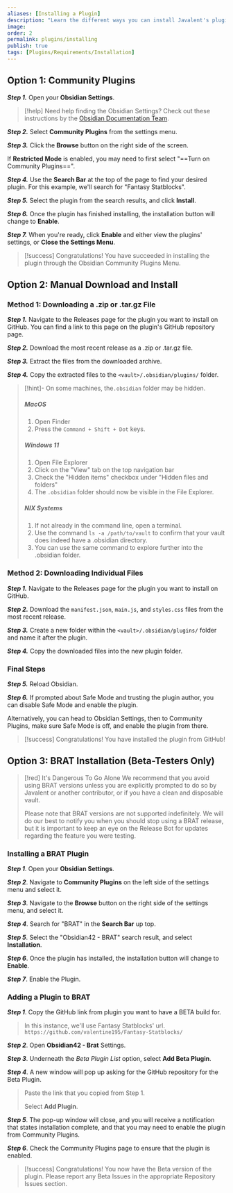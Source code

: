 ```yaml
---
aliases: [Installing a Plugin]
description: "Learn the different ways you can install Javalent's plugins for Obsidian."
image: 
order: 2
permalink: plugins/installing
publish: true
tags: [Plugins/Requirements/Installation]
---
```


## Option 1: Community Plugins

***Step 1.*** Open your **Obsidian Settings**.

> [!help] Need help finding the Obsidian Settings? Check out these instructions by the [Obsidian Documentation Team](https://help.obsidian.md/How+to/Change+settings).

***Step 2.*** Select **Community Plugins** from the settings menu.

***Step 3.*** Click the **Browse** button on the right side of the screen.

If **Restricted Mode** is enabled, you may need to first select "==Turn on Community Plugins==".

***Step 4.*** Use the **Search Bar** at the top of the page to find your desired plugin. For this example, we'll search for "Fantasy Statblocks".

***Step 5.*** Select the plugin from the search results, and click **Install**.

***Step 6.*** Once the plugin has finished installing, the installation button will change to **Enable**.

***Step 7.*** When you're ready, click **Enable** and either view the plugins' settings, or **Close the Settings Menu**.

> [!success] Congratulations! You have succeeded in installing the plugin through the Obsidian Community Plugins Menu.

## Option 2: Manual Download and Install

### Method 1: Downloading a .zip or .tar.gz File

***Step 1.*** Navigate to the Releases page for the plugin you want to install on GitHub. You can find a link to this page on the plugin's GitHub repository page.

***Step 2.*** Download the most recent release as a .zip or .tar.gz file.

***Step 3.*** Extract the files from the downloaded archive.

***Step 4.*** Copy the extracted files to the `<vault>/.obsidian/plugins/` folder.


> [!hint]- On some machines, the`.obsidian` folder may be hidden.
>
> ##### MacOS
>
> 1. Open Finder
> 2. Press the `Command + Shift + Dot` keys.
>
> ##### Windows 11
>
> 1. Open File Explorer
> 2. Click on the "View" tab on the top navigation bar
> 3. Check the "Hidden items" checkbox under "Hidden files and folders"
> 4. The `.obsidian` folder should now be visible in the File Explorer.
>
> ##### NIX Systems
>
> 1. If not already in the command line, open a terminal.
> 2. Use the command `ls -a /path/to/vault` to confirm that your vault does indeed have a .obsidian directory. 
> 3. You can use the same command to explore further into the .obsidian folder.

### Method 2: Downloading Individual Files

***Step 1.*** Navigate to the Releases page for the plugin you want to install on GitHub.

***Step 2.*** Download the `manifest.json`, `main.js`, and `styles.css` files from the most recent release.

***Step 3.*** Create a new folder within the `<vault>/.obsidian/plugins/` folder and name it after the plugin.

***Step 4.*** Copy the downloaded files into the new plugin folder.

### Final Steps

***Step 5.*** Reload Obsidian.

***Step 6.*** If prompted about Safe Mode and trusting the plugin author, you can disable Safe Mode and enable the plugin.

Alternatively, you can head to Obsidian Settings, then to Community Plugins, make sure Safe Mode is off, and enable the plugin from there.

> [!success] Congratulations! You have installed the plugin from GitHub!

## Option 3: BRAT Installation (Beta-Testers Only)

> [!red] It's Dangerous To Go Alone
> We recommend that you avoid using BRAT versions unless you are explicitly prompted to do so by Javalent or another contributor, or if you have a clean and disposable vault. 
> 
> Please note that BRAT versions are not supported indefinitely. We will do our best to notify you when you should stop using a BRAT release, but it is important to keep an eye on the Release Bot for updates regarding the feature you were testing.

### Installing a BRAT Plugin

***Step 1***. Open your **Obsidian Settings**.

***Step 2***. Navigate to **Community Plugins** on the left side of the settings menu and select it.

***Step 3***. Navigate to the **Browse** button on the right side of the settings menu, and select it.

***Step 4***. Search for "BRAT" in the **Search Bar** up top.

***Step 5***. Select the "Obsidian42 - BRAT" search result, and select **Installation**.

***Step 6***. Once the plugin has installed, the installation button will change to **Enable**.

***Step 7***. Enable the Plugin.

### Adding a Plugin to BRAT

***Step 1***. Copy the GitHub link from plugin you want to have a BETA build for. 

> In this instance, we'll use Fantasy Statblocks' url.  `https://github.com/valentine195/Fantasy-Statblocks/`

***Step 2***. Open **Obsidian42 - Brat** Settings.

***Step 3***. Underneath the *Beta Plugin List* option, select **Add Beta Plugin**.

***Step 4***. A new window will pop up asking for the GitHub repository for the Beta Plugin.

> Paste the link that you copied from Step 1.
>
> Select **Add Plugin**.

***Step 5***. The pop-up window will close, and you will receive a notification that states installation complete, and that you may need to enable the plugin from Community Plugins.

***Step 6***. Check the Community Plugins page to ensure that the plugin is enabled.

> [!success] Congratulations! You now have the Beta version of the plugin. Please report any Beta Issues in the appropriate Repository Issues section.

